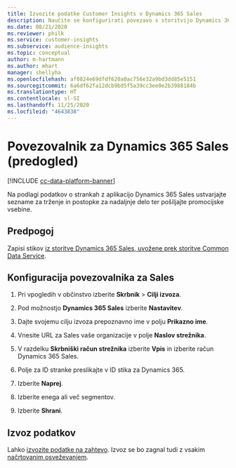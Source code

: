 ```yaml
---
title: Izvozite podatke Customer Insights v Dynamics 365 Sales
description: Naučite se konfigurirati povezavo s storitvijo Dynamics 365 Sales.
ms.date: 08/21/2020
ms.reviewer: philk
ms.service: customer-insights
ms.subservice: audience-insights
ms.topic: conceptual
author: m-hartmann
ms.author: mhart
manager: shellyha
ms.openlocfilehash: af0824e69dfdf620a0ac756e32a9bd3dd85e5151
ms.sourcegitcommit: 6a6df62fa12dcb9bd5f5a39cc3ee0e2b3988184b
ms.translationtype: HT
ms.contentlocale: sl-SI
ms.lasthandoff: 11/25/2020
ms.locfileid: "4643838"
---
```

# <a name="connector-for-dynamics-365-sales-preview"></a>Povezovalnik za Dynamics 365 Sales (predogled)

[!INCLUDE [cc-data-platform-banner](../includes/cc-data-platform-banner.md)]

Na podlagi podatkov o strankah z aplikacijo Dynamics 365 Sales ustvarjajte sezname za trženje in postopke za nadaljnje delo ter pošiljajte promocijske vsebine.

## <a name="prerequisite"></a>Predpogoj

Zapisi stikov [iz storitve Dynamics 365 Sales, uvožene prek storitve Common Data Service](connect-power-query.md).

## <a name="configure-the-connector-for-sales"></a>Konfiguracija povezovalnika za Sales

1. Pri vpogledih v občinstvo izberite **Skrbnik** > **Cilji izvoza**.

1. Pod možnostjo **Dynamics 365 Sales** izberite **Nastavitev**.

1. Dajte svojemu cilju izvoza prepoznavno ime v polju **Prikazno ime**.

1. Vnesite URL za Sales vaše organizacije v polje **Naslov strežnika**.

1. V razdelku **Skrbniški račun strežnika** izberite **Vpis** in izberite račun Dynamics 365 Sales.

1. Polje za ID stranke preslikajte v ID stika za Dynamics 365.

1. Izberite **Naprej**.

1. Izberite enega ali več segmentov.

1. Izberite **Shrani**.

## <a name="export-the-data"></a>Izvoz podatkov

Lahko [izvozite podatke na zahtevo](export-destinations.md). Izvoz se bo zagnal tudi z vsakim [načrtovanim osveževanjem](system.md#schedule-tab).
